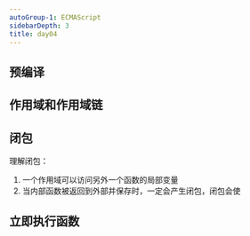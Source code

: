 ```yaml
---
autoGroup-1: ECMAScript
sidebarDepth: 3
title: day04
---
```


## 预编译

## 作用域和作用域链

## 闭包
理解闭包：
1. 一个作用域可以访问另外一个函数的局部变量
2. 当内部函数被返回到外部并保存时，一定会产生闭包，闭包会使

## 立即执行函数